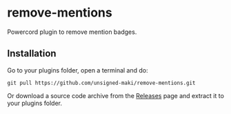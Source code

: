 # remove-mentions
Powercord plugin to remove mention badges.

## Installation

Go to your plugins folder, open a terminal and do:

```
git pull https://github.com/unsigned-maki/remove-mentions.git
```

Or download a source code archive from the [Releases](https://github.com/unsigned-maki/remove-mentions/releases) page and extract it to your plugins folder.